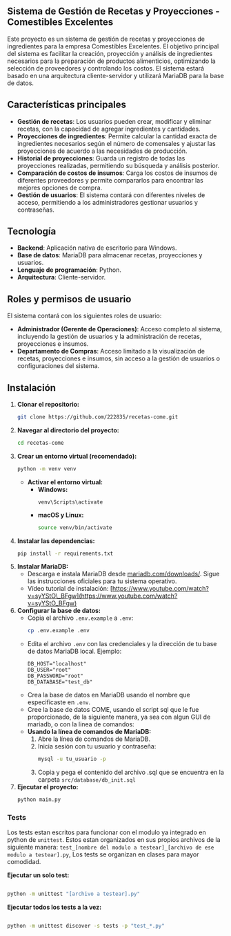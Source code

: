 ## Sistema de Gestión de Recetas y Proyecciones - Comestibles Excelentes

Este proyecto es un sistema de gestión de recetas y proyecciones de ingredientes para la empresa Comestibles Excelentes. El objetivo principal del sistema es facilitar la creación, proyección y análisis de ingredientes necesarios para la preparación de productos alimenticios, optimizando la selección de proveedores y controlando los costos. El sistema estará basado en una arquitectura cliente-servidor y utilizará MariaDB para la base de datos.

## Características principales

- **Gestión de recetas**: Los usuarios pueden crear, modificar y eliminar recetas, con la capacidad de agregar ingredientes y cantidades.
- **Proyecciones de ingredientes**: Permite calcular la cantidad exacta de ingredientes necesarios según el número de comensales y ajustar las proyecciones de acuerdo a las necesidades de producción.
- **Historial de proyecciones**: Guarda un registro de todas las proyecciones realizadas, permitiendo su búsqueda y análisis posterior.
- **Comparación de costos de insumos**: Carga los costos de insumos de diferentes proveedores y permite compararlos para encontrar las mejores opciones de compra.
- **Gestión de usuarios**: El sistema contará con diferentes niveles de acceso, permitiendo a los administradores gestionar usuarios y contraseñas.

## Tecnología

- **Backend**: Aplicación nativa de escritorio para Windows.
- **Base de datos**: MariaDB para almacenar recetas, proyecciones y usuarios.
- **Lenguaje de programación**: Python.
- **Arquitectura**: Cliente-servidor.

## Roles y permisos de usuario

El sistema contará con los siguientes roles de usuario:

- **Administrador (Gerente de Operaciones)**: Acceso completo al sistema, incluyendo la gestión de usuarios y la administración de recetas, proyecciones e insumos.
- **Departamento de Compras**: Acceso limitado a la visualización de recetas, proyecciones e insumos, sin acceso a la gestión de usuarios o configuraciones del sistema.

## Instalación

1.  **Clonar el repositorio:**
    ```bash
    git clone https://github.com/222835/recetas-come.git
    ```
2.  **Navegar al directorio del proyecto:**
    ```bash
    cd recetas-come
    ```
3.  **Crear un entorno virtual (recomendado):**
    ```bash
    python -m venv venv
    ```
    * **Activar el entorno virtual:**
        * **Windows:**
          ```
          venv\Scripts\activate
          ```
        * **macOS y Linux:**
          ```bash
          source venv/bin/activate
          ```
4.  **Instalar las dependencias:**
    ```bash
    pip install -r requirements.txt
    ```
6.  **Instalar MariaDB:**
    * Descarga e instala MariaDB desde [mariadb.com/downloads/](https://mariadb.com/downloads/). Sigue las instrucciones oficiales para tu sistema operativo.
    * Vídeo tutorial de instalación: [https://www.youtube.com/watch?v=syYStO\_BFgw](https://www.youtube.com/watch?v=syYStO_BFgw)
7.  **Configurar la base de datos:**
    * Copia el archivo `.env.example` a `.env`:
        ```bash
        cp .env.example .env
        ```
    * Edita el archivo `.env` con las credenciales y la dirección de tu base de datos MariaDB local. Ejemplo:
        ```
        DB_HOST="localhost"
        DB_USER="root"
        DB_PASSWORD="root"
        DB_DATABASE="test_db"
        ```
    * Crea la base de datos en MariaDB usando el nombre que especificaste en `.env`.
    * Cree la base de datos COME, usando el script sql que le fue proporcionado, de la siguiente manera, ya sea con algun GUI de mariadb, o con la linea de comandos:
    * **Usando la línea de comandos de MariaDB:**
        1.  Abre la línea de comandos de MariaDB.
        2.  Inicia sesión con tu usuario y contraseña:
            ```bash
            mysql -u tu_usuario -p
            ```
        3. Copia y pega el contenido del archivo .sql que se encuentra en la carpeta `src/database/db_init.sql`
8.  **Ejecutar el proyecto:**
    ```bash
    python main.py
    ```

### Tests

Los tests estan escritos para funcionar con el modulo ya integrado en python de `unittest`. Estos estan organizados en sus propios archivos de la siguiente manera: `test_[nombre del modulo a testear]_[archivo de ese modulo a testear].py`, Los tests se organizan en clases para mayor comodidad.


**Ejecutar un solo test:**

```bash

python -m unittest "[archivo a testear].py"

```


**Ejecutar todos los tests a la vez:**

```bash

python -m unittest discover -s tests -p "test_*.py"

``` 
